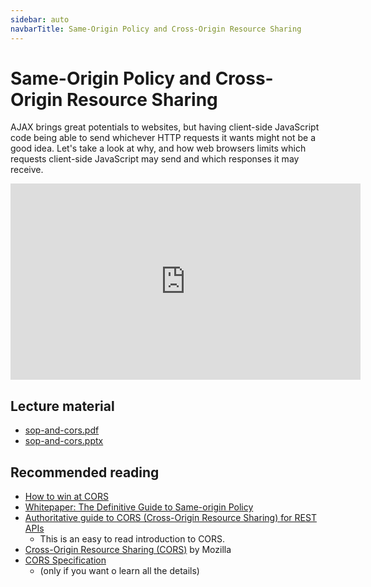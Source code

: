 ```yaml
---
sidebar: auto
navbarTitle: Same-Origin Policy and Cross-Origin Resource Sharing
---
```


# Same-Origin Policy and Cross-Origin Resource Sharing
AJAX brings great potentials to websites, but having client-side JavaScript code being able to send whichever HTTP requests it wants might not be a good idea. Let's take a look at why, and how web browsers limits which requests client-side JavaScript may send and which responses it may receive.

<iframe width="560" height="314" src="https://www.youtube.com/embed/Pv6P8B_iJTc" frameborder="0" allow="accelerometer; autoplay; encrypted-media; gyroscope; picture-in-picture" allowfullscreen></iframe>

## Lecture material
* [sop-and-cors.pdf](sop-and-cors.pdf)
* [sop-and-cors.pptx](sop-and-cors.pptx)

## Recommended reading
* [How to win at CORS](https://jakearchibald.com/2021/cors/)
* [Whitepaper: The Definitive Guide to Same-origin Policy](https://www.netsparker.com/whitepaper-same-origin-policy/)
* [Authoritative guide to CORS (Cross-Origin Resource Sharing) for REST APIs ](https://www.moesif.com/blog/technical/cors/Authoritative-Guide-to-CORS-Cross-Origin-Resource-Sharing-for-REST-APIs/#)
    * This is an easy to read introduction to CORS.
* [Cross-Origin Resource Sharing (CORS)](https://developer.mozilla.org/en-US/docs/Web/HTTP/CORS) by Mozilla
* [CORS Specification](https://www.w3.org/TR/cors/)
    * (only if you want o learn all the details)
